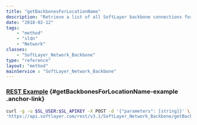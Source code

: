 ```yaml
---
title: "getBackbonesForLocationName"
description: "Retrieve a list of all SoftLayer backbone connections for a location name. "
date: "2018-02-12"
tags:
    - "method"
    - "sldn"
    - "Network"
classes:
    - "SoftLayer_Network_Backbone"
type: "reference"
layout: "method"
mainService : "SoftLayer_Network_Backbone"
---
```


### [REST Example](#getBackbonesForLocationName-example) <a href="/article/rest/"><i class="fas fa-question"></i></a> {#getBackbonesForLocationName-example .anchor-link} 
```bash
curl -g -u $SL_USER:$SL_APIKEY -X POST -d '{"parameters": [string]}' \
'https://api.softlayer.com/rest/v3.1/SoftLayer_Network_Backbone/getBackbonesForLocationName'
```
